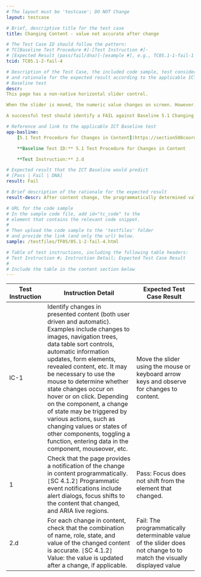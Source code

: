 ```yaml
---
# The layout must be 'testcase'; DO NOT Change
layout: testcase

# Brief, descriptive title for the test case
title: Changing Content - value not accurate after change

# The Test Case ID should follow the pattern:
# TC[Baseline Test Procedure #]-[Test Instruction #]-
# [Expected Result (pass/fail/dna)]-[example #], e.g., TC05.1-1-fail-1
tcid: TC05.1-2-fail-4

# Description of the Test Case, the included code sample, test considerations,
# and rationale for the expected result according to the applicable ICT
# Baseline test
descr:
This page has a non-native horizontal slider control.

When the slider is moved, the numeric value changes on screen. However, assistive technologies cannot programmatically determine the value of the slider after it is changed because the <code>aria-valuenow</code> attribute is not updated to match the value displayed on screen.

A successful test should identify a FAIL against Baseline 5.1 Changing Content.

# Reference and link to the applicable ICT Baseline test
app-basline:
    [5.1 Test Procedure for Changes in Content](https://section508coordinators.github.io/ICTTestingBaseline/05Changing.html#51-test-procedure-for-changes-in-content)

    **Baseline Test ID:** 5.1 Test Procedure for Changes in Content

    **Test Instruction:** 2.d

# Expected result that the ICT Baseline would predict
# [Pass | Fail | DNA]
result: Fail

# Brief description of the rationale for the expected result
result-descr: After content change, the programmatically determined value of the element does not change.

# URL for the code sample
# In the sample code file, add id="tc_code" to the
# element that contains the relevant code snippet.
#
# Then upload the code sample to the 'testfiles' folder
# and provide the link (and only the url) below.
sample: /testfiles/TF05/05.1-2-fail-4.html

# Table of test instructions, including the following table headers:
# Test Instruction #; Instruction Detail; Expected Test Case Result
#
# Include the table in the content section below
---
```

| Test Instruction | Instruction Detail | Expected Test Case Result |
|------------------|--------------------|---------------------------|
| IC-1 | Identify changes in presented content (both user driven and automatic). Examples include changes to images, navigation trees, data table sort controls, automatic information updates, form elements, revealed content, etc. It may be necessary to use the mouse to determine whether state changes occur on hover or on click. Depending on the component, a change of state may be triggered by various actions, such as changing values or states of other components, toggling a function, entering data in the component, mouseover, etc. | Move the slider using the mouse or keyboard arrow keys and observe for changes to content. |
| 1 | Check that the page provides a notification of the change in content programmatically. `[`SC 4.1.2`]` Programmatic event notifications include alert dialogs, focus shifts to the content that changed, and ARIA live regions. | Pass: Focus does not shift from the element that changed. |
| 2.d | For each change in content, check that the combination of name, role, state, and value of the changed content is accurate. `[`SC 4.1.2`]` Value: the value is updated after a change, if applicable. | Fail: The programmatically determinable value of the slider does not change to to match the visually displayed value |
